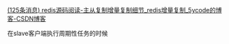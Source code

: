 [(125条消息) redis源码阅读-主从复制增量复制细节\_redis增量复制\_5ycode的博客-CSDN博客](https://blog.csdn.net/f80407515/article/details/126539573)



在slave客户端执行周期性任务的时候